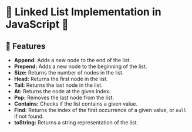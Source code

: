 # 🔗 Linked List Implementation in JavaScript 🧰

## 🚀 Features

*   **Append:** Adds a new node to the end of the list.
*   **Prepend:** Adds a new node to the beginning of the list.
*   **Size:** Returns the number of nodes in the list.
*   **Head:** Returns the first node in the list.
*   **Tail:** Returns the last node in the list.
*   **At:** Returns the node at the given index.
*   **Pop:** Removes the last node from the list.
*   **Contains:** Checks if the list contains a given value.
*   **Find:** Returns the index of the first occurrence of a given value, or `null` if not found.
*   **toString:** Returns a string representation of the list.
